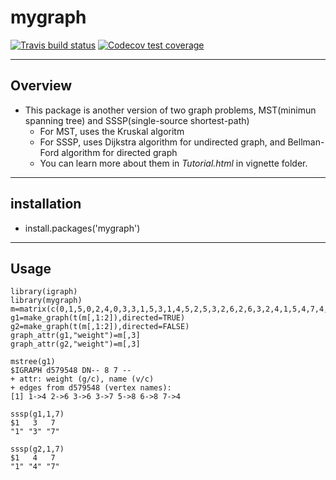 # mygraph  
<!-- badges: start -->
[![Travis build status](https://travis-ci.com/panwenchu98/mygraph.svg?branch=main)](https://travis-ci.com/panwenchu98/mygraph)
[![Codecov test coverage](https://codecov.io/gh/panwenchu98/mygraph/branch/main/graph/badge.svg)](https://app.codecov.io/gh/panwenchu98/mygraph?branch=main)
<!-- badges: end -->
----

## Overview  
* This package is another version of two graph problems, MST(minimun spanning tree) and SSSP(single-source shortest-path)  
  * For MST, uses the Kruskal algoritm  
  * For SSSP, uses Dijkstra algorithm for undirected graph, and Bellman-Ford algorithm for directed graph  
  * You can learn more about them in *Tutorial.html* in vignette folder.  
----

## installation  
  * install.packages('mygraph') 
  
----
## Usage
```{r}
library(igraph)
library(mygraph)
m=matrix(c(0,1,5,0,2,4,0,3,3,1,5,3,1,4,5,2,5,3,2,6,2,6,3,2,4,1,5,4,7,4,5,7,3,6,7,5)+1,ncol=3,byrow=T)
g1=make_graph(t(m[,1:2]),directed=TRUE)
g2=make_graph(t(m[,1:2]),directed=FALSE)
graph_attr(g1,"weight")=m[,3]
graph_attr(g2,"weight")=m[,3]

mstree(g1)
$IGRAPH d579548 DN-- 8 7 -- 
+ attr: weight (g/c), name (v/c)
+ edges from d579548 (vertex names):
[1] 1->4 2->6 3->6 3->7 5->8 6->8 7->4

sssp(g1,1,7)
$1   3   7 
"1" "3" "7"

sssp(g2,1,7)
$1   4   7 
"1" "4" "7"
```
